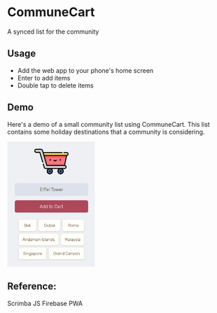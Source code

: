 # CommuneCart

A synced list for the community

## Usage

-   Add the web app to your phone's home screen
-   Enter to add items
-   Double tap to delete items

## Demo

Here's a demo of a small community list using CommuneCart. This list contains some holiday destinations that a community is considering.

<img src="images/demo.png" alt="Demo screenshot" width="200"/>

## Reference:

Scrimba JS Firebase PWA
